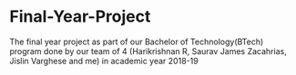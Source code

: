 # Final-Year-Project
The final year project as part of our Bachelor of Technology(BTech) program done by our team of 4 (Harikrishnan R, Saurav James Zacahrias, Jislin Varghese and me) in academic year 2018-19
